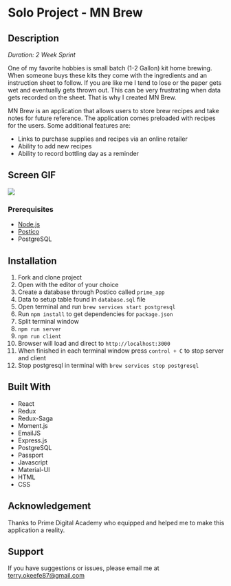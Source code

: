 # Solo Project - MN Brew

## Description
_Duration: 2 Week Sprint_

One of my favorite hobbies is small batch (1-2 Gallon) kit home brewing. When someone buys these kits they come with the ingredients and an instruction sheet to follow. If you are like me I tend to lose or the paper gets wet and eventually gets thrown out. This can be very frustrating when data gets recorded on the sheet. That is why I created MN Brew.

MN Brew is an application that allows users to store brew recipes and take notes for future reference. The application comes preloaded with recipes for the users. Some additional features are:

- Links to purchase supplies and recipes via an online retailer
- Ability to add new recipes
- Ability to record bottling day as a reminder 


## Screen GIF

![](mn-brew.gif)

### Prerequisites

- [Node.js](https://nodejs.org/en/)
- [Postico](https://eggerapps.at/postico/)
- PostgreSQL

## Installation

1. Fork and clone project
2. Open with the editor of your choice
3. Create a database through Postico called `prime_app`
4. Data to setup table found in `database.sql` file
5. Open terminal and run `brew services start postgresql`
6. Run `npm install` to get dependencies for `package.json`
7. Split terminal window
8. `npm run server`
9. `npm run client`
10. Browser will load and direct to `http://localhost:3000`
11. When finished in each terminal window press `control + C` to stop server and client
12. Stop postgresql in terminal with `brew services stop postgresql`

## Built With

- React
- Redux
- Redux-Saga
- Moment.js
- EmailJS
- Express.js
- PostgreSQL
- Passport
- Javascript
- Material-UI
- HTML
- CSS

## Acknowledgement

Thanks to Prime Digital Academy who equipped and helped me to make this application a reality.

## Support

If you have suggestions or issues, please email me at terry.okeefe87@gmail.com